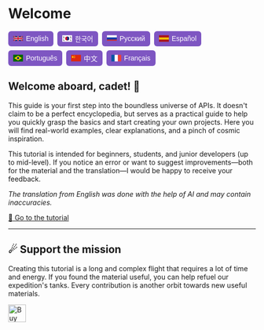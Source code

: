 # Welcome

<div style="display:flex;gap:8px;flex-wrap:wrap;">
    <!-- English -->
    <button onclick="switchLang('en')" style="display:inline-flex;align-items:center;gap:6px;padding:6px 10px;border:none;border-radius:6px;background:#7e56c2;color:#fff;font-size:14px;cursor:pointer;">
        <svg xmlns="http://www.w3.org/2000/svg" width="20" height="14" viewBox="0 0 60 30">
            <clipPath id="clip-en">
                <path d="M0,0 v30 h60 v-30 z"/>
            </clipPath>
            <g clip-path="url(#clip-en)">
                <path d="M0,0 v30 h60 v-30 z" fill="#012169"/>
                <path d="M0,0 L60,30 M60,0 L0,30" stroke="#fff" stroke-width="6"/>
                <path d="M0,0 L60,30 M60,0 L0,30" stroke="#C8102E" stroke-width="4"/>
                <path d="M30,0 v30 M0,15 h60" stroke="#fff" stroke-width="10"/>
                <path d="M30,0 v30 M0,15 h60" stroke="#C8102E" stroke-width="6"/>
            </g>
        </svg>
        English
    </button>
	<!-- Korean -->
    <button onclick="switchLang('ko')" style="display: inline-flex; align-items: center; gap: 6px; padding: 6px 10px; border: none; background: #7e56c2; color: white; border-radius: 6px; cursor: pointer;">
        <svg xmlns="http://www.w3.org/2000/svg" width="20" height="14" viewBox="0 0 30 20">
            <rect width="30" height="20" fill="#fff"/>
            <circle cx="15" cy="10" r="6" fill="#C60C30"/>
            <path d="M15 4a6 6 0 0 1 0 12" fill="#003478"/>
            <g stroke="#000" stroke-width="1">
                <path d="M3,3 l3,3 M3,5 l3,3 M3,7 l3,3"/>
                <path d="M24,3 l3,3 M24,5 l3,3 M24,7 l3,3"/>
                <path d="M3,13 l3,3 M3,15 l3,3"/>
                <path d="M24,13 l3,3 M24,15 l3,3"/>
            </g>
        </svg>
        한국어
    </button>
    <!-- Russian -->
    <button onclick="switchLang('ru')" style="display:inline-flex;align-items:center;gap:6px;padding:6px 10px;border:none;border-radius:6px;background:#7e56c2;color:#fff;font-size:14px;cursor:pointer;">
        <svg xmlns="http://www.w3.org/2000/svg" width="20" height="14" viewBox="0 0 9 6">
            <rect width="9" height="3" y="0" fill="#fff"/>
            <rect width="9" height="2" y="2" fill="#0039a6"/>
            <rect width="9" height="1" y="4" fill="#d52b1e"/>
        </svg>
        Русский
    </button>
    <!-- Spanish -->
    <button onclick="switchLang('es')" style="display:inline-flex;align-items:center;gap:6px;padding:6px 10px;border:none;border-radius:6px;background:#7e56c2;color:#fff;font-size:14px;cursor:pointer;">
        <svg xmlns="http://www.w3.org/2000/svg" width="20" height="14" viewBox="0 0 9 6">
            <rect width="9" height="6" fill="#aa151b"/>
            <rect width="9" height="2" y="2" fill="#f1bf00"/>
        </svg>
        Español
    </button>
    <!-- Portuguese -->
    <button onclick="switchLang('pt')" style="display:inline-flex;align-items:center;gap:6px;padding:6px 10px;border:none;border-radius:6px;background:#7e56c2;color:#fff;font-size:14px;cursor:pointer;">
        <svg xmlns="http://www.w3.org/2000/svg" width="20" height="14" viewBox="0 0 720 504">
            <rect width="720" height="504" fill="#006600"/>
            <polygon points="360,84 84,252 360,420 636,252" fill="#ffcc00"/>
            <circle cx="360" cy="252" r="84" fill="#002776"/>
        </svg>
        Português
    </button>
    <!-- Chinese (Simplified) -->
    <button onclick="switchLang('zh')" style="display:inline-flex;align-items:center;gap:6px;padding:6px 10px;border:none;border-radius:6px;background:#7e56c2;color:#fff;font-size:14px;cursor:pointer;">
        <svg xmlns="http://www.w3.org/2000/svg" width="20" height="14" viewBox="0 0 30 20">
            <rect width="30" height="20" fill="#de2910"/>
            <polygon fill="#ffde00" points="5,2 6,5 9,5 6.5,7 7.5,10 5,8.5 2.5,10 3.5,7 1,5 4,5"/>
            <polygon fill="#ffde00" points="10,2 10.5,3 11.5,3 10.7,3.6 11,4.5 10,4 9,4.5 9.3,3.6 8.5,3 9.5,3"/>
            <polygon fill="#ffde00" points="11,4 11.5,5 12.5,5 11.7,5.6 12,6.5 11,6 10,6.5 10.3,5.6 9.5,5 10.5,5"/>
            <polygon fill="#ffde00" points="11,6 11.5,7 12.5,7 11.7,7.6 12,8.5 11,8 10,8.5 10.3,7.6 9.5,7 10.5,7"/>
            <polygon fill="#ffde00" points="10,8 10.5,9 11.5,9 10.7,9.6 11,10.5 10,10 9,10.5 9.3,9.6 8.5,9 9.5,9"/>
        </svg>
        中文
    </button>
    <!-- French -->
    <button onclick="switchLang('fr')" style="display:inline-flex;align-items:center;gap:6px;padding:6px 10px;border:none;border-radius:6px;background:#7e56c2;color:#fff;font-size:14px;cursor:pointer;">
        <svg xmlns="http://www.w3.org/2000/svg" width="20" height="14" viewBox="0 0 3 2">
            <rect width="1" height="2" x="0" fill="#0055a4"/>
            <rect width="1" height="2" x="1" fill="#fff"/>
            <rect width="1" height="2" x="2" fill="#ef4135"/>
        </svg>
        Français
    </button>
</div>

<div id="description-en">
    <h2><b>Welcome aboard, cadet! 🚀</b></h2>
    <p>This guide is your first step into the boundless universe of APIs. It doesn't claim to be a perfect encyclopedia, but serves as a practical guide to help you quickly grasp the basics and start creating your own projects. Here you will find real-world examples, clear explanations, and a pinch of cosmic inspiration.</p>
    <p>This tutorial is intended for beginners, students, and junior developers (up to mid-level). If you notice an error or want to suggest improvements—both for the material and the translation—I would be happy to receive your feedback.</p>
    <p><i>The translation from English was done with the help of AI and may contain inaccuracies.</i></p>
    <a href="en/Chapter%201%20-%20API%20Basics/1/">🚀 Go to the tutorial</a>
    <hr>
    <h2>☄ Support the mission</h2>
    <p>Creating this tutorial is a long and complex flight that requires a lot of time and energy. If you found the material useful, you can help refuel our expedition's tanks. Every contribution is another orbit towards new useful materials.</p>
    <a href='https://ko-fi.com/K3K41JFJ32' target='_blank'><img height='36' style='border:0px;height:36px;' src='https://storage.ko-fi.com/cdn/kofi4.png?v=6' border='0' alt='Buy Me a Coffee at ko-fi.com' /></a>
</div>

<div id="description-ru" style="display:none;">
    <h2><b>Добро пожаловать на борт, курсант! 🚀</b></h2>
    <p>Это пособие — ваш первый шаг в безграничную вселенную API. Оно не претендует на звание идеальной энциклопедии, но служит практичным путеводителем, который поможет быстро понять основы и начать создавать свои проекты. Здесь вы найдёте реальные примеры, понятные объяснения и щепотку космического вдохновения.</p>
    <p>Учебник рассчитан на новичков, студентов и джунов (максимум до уровня миддл). Если вы заметите ошибку или захотите предложить улучшения — как по материалу, так и по переводу — буду рад вашей обратной связи.</p>
    <p><i>Перевод с английского выполнен при помощи ИИ и может содержать неточности.</i></p>
    <a href="/ru/Глава%201%20-%20Основы%20API/1/">🚀 Перейти к учебнику</a>
    <hr>
    <h2>☄ Поддержите миссию</h2>
    <p>Создание этого учебника — долгий и сложный полёт, который требует немало времени и энергии. Если материал оказался для вас полезным, вы можете помочь пополнить топливные баки нашей экспедиции.
    Каждая поддержка — ещё один шаг к новым материалам.</p>
    <a href='https://ko-fi.com/K3K41JFJ32' target='_blank'><img height='36' style='border:0px;height:36px;' src='https://storage.ko-fi.com/cdn/kofi4.png?v=6' border='0' alt='Buy Me a Coffee at ko-fi.com' /></a>
</div>

<div id="description-es" style="display:none;">
    <h2><b>¡Bienvenido a bordo, cadete! 🚀</b></h2>
    <p>Este manual es tu primer paso en el universo ilimitado de las API. No pretende ser una enciclopedia perfecta, pero sirve como una guía práctica que te ayudará a comprender rápidamente los conceptos básicos y comenzar a crear tus propios proyectos. Aquí encontrarás ejemplos reales, explicaciones claras y una pizca de inspiración cósmica.</p>
    <p>El tutorial está dirigido a principiantes, estudiantes y desarrolladores junior (como máximo, de nivel medio). Si notas un error o quieres sugerir mejoras, tanto en el material como en la traducción, estaré encantado de recibir tus comentarios.</p>
    <p><i>La traducción del inglés se realizó con la ayuda de IA y puede contener imprecisiones.</i></p>
    <a href="/es/Capítulo%201%20Fundamentos%20de%20la%20API/1/">🚀 Ir al tutorial</a>
    <hr>
    <h2>☄ Apoya la misión</h2>
    <p>Crear este tutorial es un vuelo largo y complejo que requiere mucho tiempo y energía. Si el material te ha resultado útil, puedes ayudar a rellenar los tanques de combustible de nuestra expedición. Cada apoyo es una órbita más hacia nuevos materiales útiles.</p>
    <a href='https://ko-fi.com/K3K41JFJ32' target='_blank'><img height='36' style='border:0px;height:36px;' src='https://storage.ko-fi.com/cdn/kofi4.png?v=6' border='0' alt='Buy Me a Coffee at ko-fi.com' /></a>
</div>

<div id="description-pt" style="display:none;">
    <h2><b>Bem-vindo a bordo, cadete! 🚀</b></h2>
    <p>Este manual é o seu primeiro passo no universo ilimitado das APIs. Não pretende ser uma enciclopédia perfeita, mas serve como um guia prático que o ajudará a compreender rapidamente os conceitos básicos e a começar a criar os seus próprios projetos. Aqui encontrará exemplos reais, explicações claras e uma pitada de inspiração cósmica.</p>
    <p>O tutorial destina-se a iniciantes, estudantes e programadores júnior (no máximo, de nível intermediário). Se notar algum erro ou quiser sugerir melhorias — tanto no material como na tradução — terei todo o gosto em receber o seu feedback.</p>
    <p><i>A tradução do inglês foi feita com a ajuda de IA e pode conter imprecisões.</i></p>
    <a href="/pt/Capítulo%201%20-%20Noções%20básicas%20da%20API/1/">🚀 Ir para o tutorial</a>
    <hr>
    <h2>☄ Apoie a missão</h2>
    <p>Criar este tutorial é um voo longo e complexo que requer muito tempo e energia. Se o material lhe foi útil, pode ajudar a abastecer a expedição. Cada apoio é mais uma órbita em direção a novos materiais úteis.</p>
    <a href='https://ko-fi.com/K3K41JFJ32' target='_blank'><img height='36' style='border:0px;height:36px;' src='https://storage.ko-fi.com/cdn/kofi4.png?v=6' border='0' alt='Buy Me a Coffee at ko-fi.com' /></a>
</div>

<div id="description-zh" style="display:none;">
    <h2><b>欢迎登船，学员！🚀</b></h2>
    <p>本手册是您进入无限API世界的第一步。它并非一本完美的百科全书，而是一本实用的指南，可帮助您快速掌握基础知识并开始创建自己的项目。在这里，您会发现真实的示例、清晰的解释和一丝宇宙的灵感。</p>
    <p>本教程面向初学者、学生和初级开发人员（最多为中级）。如果您发现错误或希望提出改进建议——无论是针对材料还是翻译——我将很高兴收到您的反馈。</p>
    <p><i>该译文是在人工智能的帮助下从英文翻译而来，可能存在不准确之处。</i></p>
    <a href="/zh/第1章%20-%20API基础/1/">🚀 前往教程</a>
    <hr>
    <h2>☄ 支持任务</h2>
    <p>创建本教程是一项漫长而复杂的飞行，需要大量的时间和精力。如果您觉得这些材料有用，可以帮助我们为探险队的油箱加满油。每一次支持都是向着新的有用材料的又一圈轨道。</p>
    <a href='https://ko-fi.com/K3K41JFJ32' target='_blank'><img height='36' style='border:0px;height:36px;' src='https://storage.ko-fi.com/cdn/kofi4.png?v=6' border='0' alt='Buy Me a Coffee at ko-fi.com' /></a>
</div>

<div id="description-ko" style="display:none;">
    <h2><b>탑승을 환영합니다, 생도! 🚀</b></h2>
    <p>이 핸드북은 무한한 API의 세계로 나아가는 첫 걸음입니다. 완벽한 백과사전은 아니지만, 기본 사항을 빠르게 파악하고 자신만의 프로젝트를 시작하는 데 도움이 되는 실용적인 가이드 역할을 합니다. 여기에서는 실제 예제, 명확한 설명, 그리고 약간의 우주적 영감을 찾을 수 있습니다.</p>
    <p>이 튜토리얼은 초보자, 학생, 주니어 개발자(초급 및 주니어 개발자 대상)를 대상으로 합니다. 자료나 번역에 대한 오류를 발견하거나 개선 사항을 제안하고 싶다면 언제든지 피드백을 보내주세요.</p>
    <p><i>영어 번역은 AI의 도움을 받아 이루어졌으며 부정확한 내용이 포함될 수 있습니다.</i></p>
    <a href="ko/제1장%20-%20API의%20기본%20개념/1/">🚀 튜토리얼로 이동</a>
    <hr>
    <h2>☄ 임무 지원</h2>
    <p>이 튜토리얼을 만드는 것은 많은 시간과 에너지가 필요한 길고 복잡한 비행입니다. 자료가 유용했다면 탐험대의 연료 탱크를 보충하는 데 도움을 줄 수 있습니다. 모든 지원은 새로운 유용한 자료를 향한 또 다른 궤도입니다.</p>
    <a href='https://ko-fi.com/K3K41JFJ32' target='_blank'><img height='36' style='border:0px;height:36px;' src='https://storage.ko-fi.com/cdn/kofi4.png?v=6' border='0' alt='Buy Me a Coffee at ko-fi.com' /></a>
</div>

<div id="description-fr" style="display:none;">
    <h2><b>Bienvenue à bord, cadet ! 🚀</b></h2>
    <p>Ce manuel est votre premier pas dans l'univers infini des API. Il ne prétend pas être une encyclopédie parfaite, mais sert de guide pratique pour vous aider à comprendre rapidement les bases et à commencer à créer vos propres projets. Vous y trouverez des exemples concrets, des explications claires et une pincée d'inspiration cosmique.</p>
    <p>Ce tutoriel s'adresse aux débutants, aux étudiants et aux développeurs juniors (au plus, de niveau intermédiaire). Si vous remarquez une erreur ou si vous souhaitez suggérer des améliorations, tant pour le matériel que pour la traduction, je serai heureux de recevoir vos commentaires.</p>
    <p><i>La traduction de l'anglais a été réalisée à l'aide de l'IA et peut contenir des inexactitudes.</i></p>
    <a href="/fr/Chapitre%201%20-%20Principes%20fondamentaux%20de%20l%27API/1/">🚀 Aller au tutoriel</a>
    <hr>
    <h2>☄ Soutenez la mission</h2>
    <p>La création de ce tutoriel est un vol long et complexe qui demande beaucoup de temps et d'énergie. Si le matériel vous a été utile, vous pouvez aider à remplir les réservoirs de carburant de notre expédition. Chaque soutien est une autre orbite vers de nouveaux matériaux utiles.</p>
    <a href='https://ko-fi.com/K3K41JFJ32' target='_blank'><img height='36' style='border:0px;height:36px;' src='https://storage.ko-fi.com/cdn/kofi4.png?v=6' border='0' alt='Buy Me a Coffee at ko-fi.com' /></a>
</div>

<script>
function switchLang(lang) {
    document.getElementById('description-en').style.display = 'none';
    document.getElementById('description-ru').style.display = 'none';
    document.getElementById('description-es').style.display = 'none';
    document.getElementById('description-pt').style.display = 'none';
    document.getElementById('description-zh').style.display = 'none';
    document.getElementById('description-ko').style.display = 'none';
    document.getElementById('description-fr').style.display = 'none';
    document.getElementById('description-' + lang).style.display = 'block';
}
</script>
